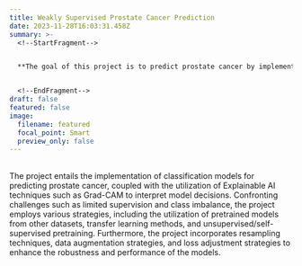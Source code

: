 ```yaml
---
title: Weakly Supervised Prostate Cancer Prediction
date: 2023-11-28T16:03:31.458Z
summary: >-
  <!--StartFragment-->


  **The goal of this project is to predict prostate cancer by implementing the learning pipeline with self-supervised learning and transfer learning.**


  <!--EndFragment-->
draft: false
featured: false
image:
  filename: featured
  focal_point: Smart
  preview_only: false
---
```

<!--StartFragment-->

\
The project entails the implementation of classification models for predicting prostate cancer, coupled with the utilization of Explainable AI techniques such as Grad-CAM to interpret model decisions. Confronting challenges such as limited supervision and class imbalance, the project employs various strategies, including the utilization of pretrained models from other datasets, transfer learning methods, and unsupervised/self-supervised pretraining. Furthermore, the project incorporates resampling techniques, data augmentation strategies, and loss adjustment strategies to enhance the robustness and performance of the models.

<!--EndFragment-->